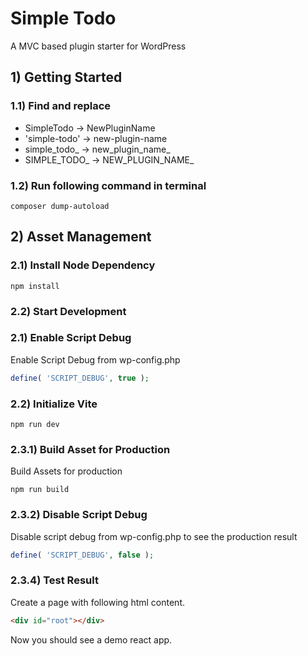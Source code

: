 # Simple Todo
A MVC based plugin starter for WordPress
## 1) Getting Started
### 1.1) Find and replace
- SimpleTodo -> NewPluginName
- 'simple-todo' -> new-plugin-name
- simple_todo_ -> new_plugin_name_
- SIMPLE_TODO_ -> NEW_PLUGIN_NAME_

### 1.2) Run following command in terminal

```shell
composer dump-autoload
```

## 2) Asset Management

### 2.1) Install Node Dependency
```shell
npm install
```

### 2.2) Start Development

### 2.1) Enable Script Debug
Enable Script Debug from wp-config.php
```php
define( 'SCRIPT_DEBUG', true );
```
### 2.2) Initialize Vite
```shell
npm run dev
```

### 2.3.1) Build Asset for Production
Build Assets for production
```shell
npm run build
```
### 2.3.2) Disable Script Debug
Disable script debug from wp-config.php to see the production result
```php
define( 'SCRIPT_DEBUG', false );
```


### 2.3.4) Test Result
Create a page with following html content.
```html
<div id="root"></div>
```

Now you should see a demo react app.